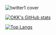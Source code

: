 ![twitter1 cover](https://user-images.githubusercontent.com/55319035/120013298-34996a80-bffe-11eb-9e34-47652bf98cfe.png)

[![OKK's GitHub stats](https://github-readme-stats.vercel.app/api?username=omkushagrakashyap&show_icons=true&include_all_commits=true&hide_border=true&border_radius=25&theme=react)](https://github.com/anuraghazra/github-readme-stats)

[![Top Langs](https://github-readme-stats.vercel.app/api/top-langs/?username=omkushagrakashyap&langs_count=8&hide_border=true&border_radius=25&theme=react&border)](https://github.com/anuraghazra/github-readme-stats)


